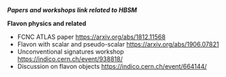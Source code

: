 ***Papers and workshops link related to HBSM*** 

**Flavon physics and related** 

* FCNC ATLAS paper https://arxiv.org/abs/1812.11568
* Flavon with scalar and pseudo-scalar https://arxiv.org/abs/1906.07821 
* Unconventional signatures workshop https://indico.cern.ch/event/938818/ 
* Discussion on flavon objects https://indico.cern.ch/event/664144/ 

